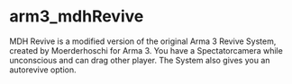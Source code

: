 # arm3_mdhRevive
MDH Revive is a modified version of the original Arma 3 Revive System, created by Moerderhoschi for Arma 3. You have a Spectatorcamera while unconscious and can drag other player. The System also gives you an autorevive option.
